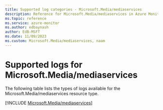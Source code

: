 ```yaml
---
title: Supported log categories - Microsoft.Media/mediaservices
description: Reference for Microsoft.Media/mediaservices in Azure Monitor Logs.
ms.topic: reference
ms.service: azure-monitor
ms.author: edbaynash
author: EdB-MSFT
ms.date: 11/09/2023
ms.custom: Microsoft.Media/mediaservices, naam
---
```





# Supported logs for Microsoft.Media/mediaservices  
The following table lists the types of logs available for the Microsoft.Media/mediaservices resource type.
  
  
[!INCLUDE [Microsoft.Media/mediaservices](./includes/microsoft-media-mediaservices-logs-include.md)]
  
